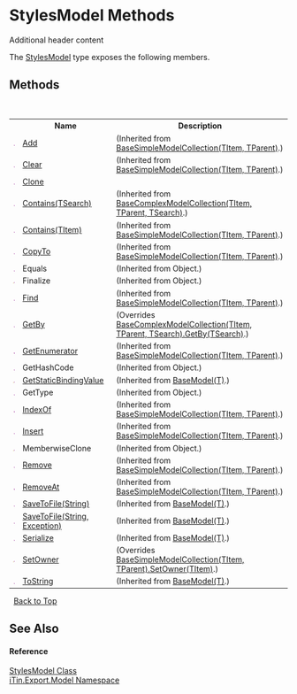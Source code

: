 # StylesModel Methods
Additional header content 

The <a href="b054d3da-daec-6bfe-5fa1-a5f9cdb5ed67">StylesModel</a> type exposes the following members.


## Methods
&nbsp;<table><tr><th></th><th>Name</th><th>Description</th></tr><tr><td>![Public method](media/pubmethod.gif "Public method")</td><td><a href="4ed6daaa-faee-f11e-1b12-ba563e6d3971">Add</a></td><td> (Inherited from <a href="b4adb97a-faa8-dcba-4b06-9f20cda532a6">BaseSimpleModelCollection(TItem, TParent)</a>.)</td></tr><tr><td>![Public method](media/pubmethod.gif "Public method")</td><td><a href="76bb792f-bd32-5006-cc4d-4d4400bf1d92">Clear</a></td><td> (Inherited from <a href="b4adb97a-faa8-dcba-4b06-9f20cda532a6">BaseSimpleModelCollection(TItem, TParent)</a>.)</td></tr><tr><td>![Public method](media/pubmethod.gif "Public method")</td><td><a href="22866558-c24d-9bee-4676-e620b5f9f986">Clone</a></td><td /></tr><tr><td>![Public method](media/pubmethod.gif "Public method")</td><td><a href="8e8a3533-94f6-3848-f48e-51dce80cde55">Contains(TSearch)</a></td><td> (Inherited from <a href="1602f533-6779-8fab-d93a-b17fbbec4147">BaseComplexModelCollection(TItem, TParent, TSearch)</a>.)</td></tr><tr><td>![Public method](media/pubmethod.gif "Public method")</td><td><a href="094f4ef0-80d2-e610-a775-07751cd4ec6d">Contains(TItem)</a></td><td> (Inherited from <a href="b4adb97a-faa8-dcba-4b06-9f20cda532a6">BaseSimpleModelCollection(TItem, TParent)</a>.)</td></tr><tr><td>![Public method](media/pubmethod.gif "Public method")</td><td><a href="953d74be-70d0-385c-e21d-ab71991e68b9">CopyTo</a></td><td> (Inherited from <a href="b4adb97a-faa8-dcba-4b06-9f20cda532a6">BaseSimpleModelCollection(TItem, TParent)</a>.)</td></tr><tr><td>![Public method](media/pubmethod.gif "Public method")</td><td>Equals</td><td> (Inherited from Object.)</td></tr><tr><td>![Protected method](media/protmethod.gif "Protected method")</td><td>Finalize</td><td> (Inherited from Object.)</td></tr><tr><td>![Public method](media/pubmethod.gif "Public method")</td><td><a href="99d3244c-f5b7-c75d-39e1-c7d9322e6382">Find</a></td><td> (Inherited from <a href="b4adb97a-faa8-dcba-4b06-9f20cda532a6">BaseSimpleModelCollection(TItem, TParent)</a>.)</td></tr><tr><td>![Public method](media/pubmethod.gif "Public method")</td><td><a href="7a9b94a8-e093-1452-76f1-9cda5fb8d8ba">GetBy</a></td><td> (Overrides <a href="47086b66-48a9-2161-3291-58f14ab5d329">BaseComplexModelCollection(TItem, TParent, TSearch).GetBy(TSearch)</a>.)</td></tr><tr><td>![Public method](media/pubmethod.gif "Public method")</td><td><a href="2dc923f3-699f-504c-b9dd-4e2821238d7c">GetEnumerator</a></td><td> (Inherited from <a href="b4adb97a-faa8-dcba-4b06-9f20cda532a6">BaseSimpleModelCollection(TItem, TParent)</a>.)</td></tr><tr><td>![Public method](media/pubmethod.gif "Public method")</td><td>GetHashCode</td><td> (Inherited from Object.)</td></tr><tr><td>![Protected method](media/protmethod.gif "Protected method")</td><td><a href="4253f171-71af-35d6-e1b1-47af647eb205">GetStaticBindingValue</a></td><td> (Inherited from <a href="6632f561-4175-f1f2-939c-ac8b10159529">BaseModel(T)</a>.)</td></tr><tr><td>![Public method](media/pubmethod.gif "Public method")</td><td>GetType</td><td> (Inherited from Object.)</td></tr><tr><td>![Public method](media/pubmethod.gif "Public method")</td><td><a href="89eb6b27-8b1e-39f2-a41b-e563c6fba11a">IndexOf</a></td><td> (Inherited from <a href="b4adb97a-faa8-dcba-4b06-9f20cda532a6">BaseSimpleModelCollection(TItem, TParent)</a>.)</td></tr><tr><td>![Public method](media/pubmethod.gif "Public method")</td><td><a href="17dc0b72-ba88-b43f-6354-42e25a04d0dc">Insert</a></td><td> (Inherited from <a href="b4adb97a-faa8-dcba-4b06-9f20cda532a6">BaseSimpleModelCollection(TItem, TParent)</a>.)</td></tr><tr><td>![Protected method](media/protmethod.gif "Protected method")</td><td>MemberwiseClone</td><td> (Inherited from Object.)</td></tr><tr><td>![Public method](media/pubmethod.gif "Public method")</td><td><a href="b0f4c53d-f6de-de16-cda9-d369ae47a239">Remove</a></td><td> (Inherited from <a href="b4adb97a-faa8-dcba-4b06-9f20cda532a6">BaseSimpleModelCollection(TItem, TParent)</a>.)</td></tr><tr><td>![Public method](media/pubmethod.gif "Public method")</td><td><a href="b8d3bc5d-f312-1b52-8903-5e4502dca58b">RemoveAt</a></td><td> (Inherited from <a href="b4adb97a-faa8-dcba-4b06-9f20cda532a6">BaseSimpleModelCollection(TItem, TParent)</a>.)</td></tr><tr><td>![Public method](media/pubmethod.gif "Public method")</td><td><a href="60537b6c-f261-e08e-2eee-1007e9760316">SaveToFile(String)</a></td><td> (Inherited from <a href="6632f561-4175-f1f2-939c-ac8b10159529">BaseModel(T)</a>.)</td></tr><tr><td>![Public method](media/pubmethod.gif "Public method")</td><td><a href="81bbc161-83e1-ff91-7904-4b6a5260f76c">SaveToFile(String, Exception)</a></td><td> (Inherited from <a href="6632f561-4175-f1f2-939c-ac8b10159529">BaseModel(T)</a>.)</td></tr><tr><td>![Public method](media/pubmethod.gif "Public method")</td><td><a href="d84fa1d2-692a-9e10-e839-60da45d50f19">Serialize</a></td><td> (Inherited from <a href="6632f561-4175-f1f2-939c-ac8b10159529">BaseModel(T)</a>.)</td></tr><tr><td>![Protected method](media/protmethod.gif "Protected method")</td><td><a href="2bb056b4-47b8-254f-a6d1-ebfee1f82262">SetOwner</a></td><td> (Overrides <a href="15d88ece-c829-d6c1-109c-f1288e60ece2">BaseSimpleModelCollection(TItem, TParent).SetOwner(TItem)</a>.)</td></tr><tr><td>![Public method](media/pubmethod.gif "Public method")</td><td><a href="79c32584-b2b0-b6ca-0ade-5f0708e1a9b7">ToString</a></td><td> (Inherited from <a href="6632f561-4175-f1f2-939c-ac8b10159529">BaseModel(T)</a>.)</td></tr></table>&nbsp;
<a href="#stylesmodel-methods">Back to Top</a>

## See Also


#### Reference
<a href="b054d3da-daec-6bfe-5fa1-a5f9cdb5ed67">StylesModel Class</a><br /><a href="ef57ffcc-e95e-b212-5a46-9aa6f5a3511f">iTin.Export.Model Namespace</a><br />